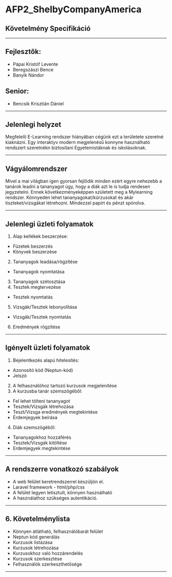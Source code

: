 # AFP2_ShelbyCompanyAmerica
## Követelmény Specifikáció
------------------------------
## Fejlesztők:
  - Pápai Kristóf Levente
  - Beregszászi Bence
  - Banyik Nándor
## Senior:
  - Bencsik Krisztián Dániel
------------------------------
## Jelenlegi helyzet
Megfelelő E-Learning rendszer hiányában cégünk ezt a területete szeretné kiaknázni. Egy interaktyv modern megjelenésű konnyne használható rendszert szeretnékn biztosítani Egyetemistáknak és iskolásoknak.

------------------------------
## Vágyálomrendszer 
Mivel a mai világban igen gyorsan fejlődik minden ezért egyre nehezebb a tanárok leadni a tananyagot úgy, hogy a diák azt le is tudja rendesen jegyzetelni. Ennek következményeképpen született meg a Mylearning rendszer. Könnyedén lehet tananyagokat/kúrzusokat és akár tiszteket/vizsgákat létrehozni. Mindezzel papírt és pénzt spórolva.

------------------------------
## Jelenlegi üzleti folyamatok
1. Alap kellékek beszerzése:
- Füzetek beszerzés
- Könyvek beszerzése
2. Tananyagok leadása/rögzítése
- Tananyagok nyomtatása
3. Tananyagok szétosztása
4. Tesztek megtervezése
- Tesztek nyomtatás
5. Vizsgák/Tesztek lebonyolítása
- Vizsgák/Tesztek nyomtatás
6. Eredmények rögzítése

------------------------------
## Igényelt üzleti folyamatok
1. Bejelentkezés alapú hitelesítés:
- Azonosító kód (Neptun-kód)
- Jelszó
2. A felhasználóhoz tartozó kurzusok megjelenítése
3. A kurzusba tanár szemszögéből:
- Fel lehet tölteni tananyagot
- Tesztek/Vizsgák létrehozása
- Teszt/Vizsga eredmények megtekintése
- Érdemjegyek beírása
4. Diák szemszögéből:
- Tananyagokhoz hozzáférés
- Tesztek/Vizsgák kitöltése
- Erdemjegyek megtekintése

------------------------------
## A rendszerre vonatkozó szabályok
- A web felület keretrendszerrel készüljön el.
- Laravel framework - html/php/css
- A felület legyen letisztult, könnyen használható
- A használathoz szükséges autentikáció.

------------------------------
## 6. Követelménylista
- Könnyen átlátható, felhasználóbarát felület
- Neptun kód generálás
- Kurzusok listázása
- Kurzusok létrehozása
- Kurzusokhoz való hozzárendelés
- Kurzusok szerkesztése
- Felhasználók szerkeszthetősége
    
------------------------------
